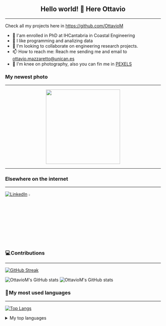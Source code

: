 <h2 align="center">
Hello world! 👋 Here Ottavio
</h2>

***

Check all my projects here in https://github.com/OttavioM
- 🔭 I'am enrolled in PhD at IHCantabria in Coastal Engineering
- 👀 I like programming and analizing data
- 💞️ I'm looking to collaborate on engineering research projects.
- 📫 How to reach me: Reach me sending me and email to ottavio.mazzaretto@unican.es
- 📸 I'm knee on photography, also you can fin me in <a href = "https://www.pexels.com/it-it/@idori-woodmooon-458105245/">PEXELS</a>

### My newest photo
***
<p align="center">
<img src = "https://user-images.githubusercontent.com/54963611/236144461-804e6e48-5e59-4a8d-8b0d-97e990626620.PNG" style = "height:15rem;" >
</p>

***

### Elsewhere on the internet
***

[![LinkedIn](https://user-images.githubusercontent.com/282759/84680162-4161a300-af00-11ea-912c-8f32e5cc1676.png)](https://it.linkedin.com/in/ottavio-mazzaretto-3696a085)
[<img src = "https://user-images.githubusercontent.com/54963611/236141784-f45ff1db-d804-4414-868e-7b197f40041a.png" width=4% height=4%> </img>](https://www.instagram.com/ottius/?hl=it)

### 💻 Contributions
***
[![GitHub Streak](https://streak-stats.demolab.com?user=OttavioM&theme=tokyonight&border_radius=6)](https://git.io/streak-stats)

![OttavioM's GitHub stats](https://github-readme-stats.vercel.app/api?username=OttavioM&show_icons=true&theme=transparent)
![OttavioM's GitHub stats](https://github-readme-stats.vercel.app/api?username=anuraghazra&show_icons=true&theme=radical)

### 🚀 My most used languages
***
[![Top Langs](https://github-readme-stats.vercel.app/api/top-langs/?username=OttavioM&hide_progress=true)](https://github.com/OttavioM/github-readme-stats)


<details>
<summary>My top languages</summary>

| Rank | Languages |
|-----:|-----------|
|     1| Python    |
|     2| Matlab    |

<!--
**OttavioM/OttavioM** is a ✨ _special_ ✨ repository because its `README.md` (this file) appears on your GitHub profile.

Here are some ideas to get you started:

- 🔭 I’m currently working on ...
- 🌱 I’m currently learning ...
- 👯 I’m looking to collaborate on ...
- 🤔 I’m looking for help with ...
- 💬 Ask me about ...
- 📫 How to reach me: ...
- 😄 Pronouns: ...
- ⚡ Fun fact: ...
-->
